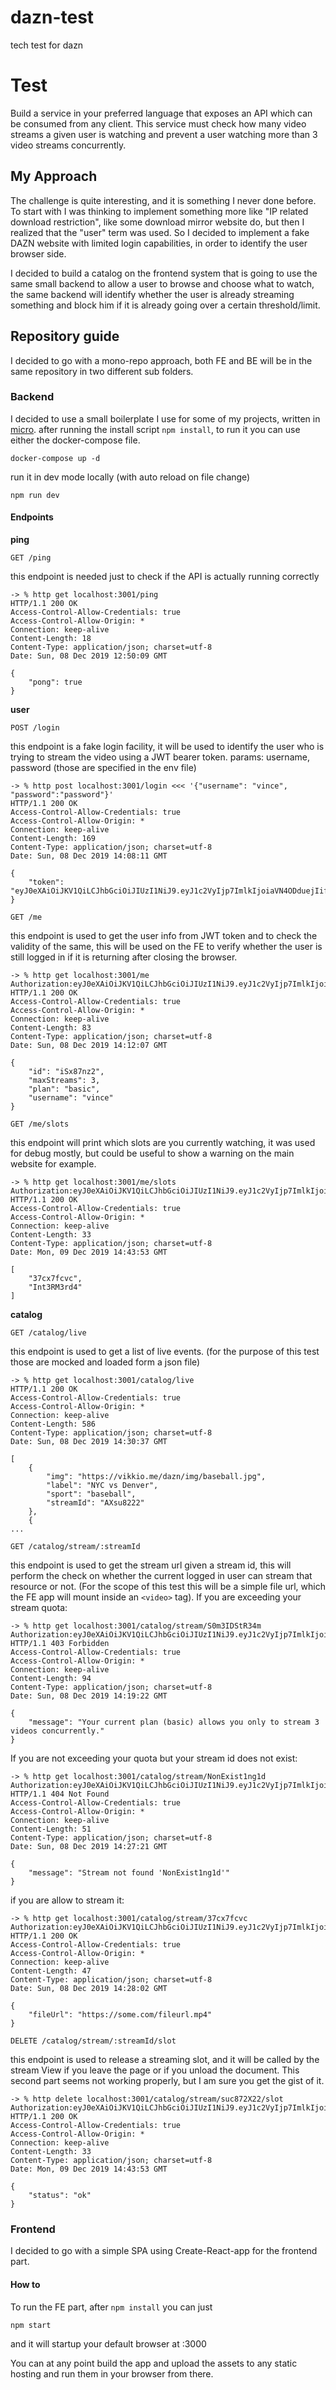 # dazn-test
tech test for dazn

# Test
Build a service in your preferred language that exposes an API which can be
consumed from any client. This service must check how many video streams a
given user is watching and prevent a user watching more than 3 video streams
concurrently.

## My Approach
The challenge is quite interesting, and it is something I never done before. To start with I was thinking to implement something more like "IP related download restriction", like some download mirror website do, but then I realized that the "user" term was used. So I decided to implement a fake DAZN website with limited login capabilities, in order to identify the user browser side.

I decided to build a catalog on the frontend system that is going to use the same small backend to allow a user to browse and choose what to watch, the same backend will identify whether the user is already streaming something and block him if it is already going over a certain threshold/limit.

## Repository guide
I decided to go with a mono-repo approach, both FE and BE will be in the same repository in two different sub folders.

### Backend
I decided to use a small boilerplate I use for some of my projects, written in [micro](https://github.com/zeit/micro).
after running the install script `npm install`, to run it you can use either the docker-compose file.
```
docker-compose up -d
```

run it in dev mode locally (with auto reload on file change)
```
npm run dev
```

#### Endpoints
**ping**

`GET /ping`

this endpoint is needed just to check if the API is actually running correctly
```
-> % http get localhost:3001/ping        
HTTP/1.1 200 OK
Access-Control-Allow-Credentials: true
Access-Control-Allow-Origin: *
Connection: keep-alive
Content-Length: 18
Content-Type: application/json; charset=utf-8
Date: Sun, 08 Dec 2019 12:50:09 GMT

{
    "pong": true
}
```

**user**

`POST /login`

this endpoint is a fake login facility, it will be used to identify the user who is trying to stream the video using a JWT bearer token.
params: username, password (those are specified in the env file)
```
-> % http post localhost:3001/login <<< '{"username": "vince", "password":"password"}'
HTTP/1.1 200 OK
Access-Control-Allow-Credentials: true
Access-Control-Allow-Origin: *
Connection: keep-alive
Content-Length: 169
Content-Type: application/json; charset=utf-8
Date: Sun, 08 Dec 2019 14:08:11 GMT

{
    "token": "eyJ0eXAiOiJKV1QiLCJhbGciOiJIUzI1NiJ9.eyJ1c2VyIjp7ImlkIjoiaVN4ODduejIifSwiZXhwaXJlcyI6IjE1NzU4MTQwOTEzNjAwIn0.2QCyoEJ3iYdkQxI54w6L2GpiWvhULSPBavo_NDR6HsY"
}
```

`GET /me`

this endpoint is used to get the user info from JWT token and to check the validity of the same, this will be used on the FE to verify whether the user is still logged in if it is returning after closing the browser.
```
-> % http get localhost:3001/me Authorization:eyJ0eXAiOiJKV1QiLCJhbGciOiJIUzI1NiJ9.eyJ1c2VyIjp7ImlkIjoiaVN4ODduejIifSwiZXhwaXJlcyI6IjE1NzU4MTQwOTEzNjAwIn0.2QCyoEJ3iYdkQxI54w6L2GpiWvhULSPBavo_NDR6HsY
HTTP/1.1 200 OK
Access-Control-Allow-Credentials: true
Access-Control-Allow-Origin: *
Connection: keep-alive
Content-Length: 83
Content-Type: application/json; charset=utf-8
Date: Sun, 08 Dec 2019 14:12:07 GMT

{
    "id": "iSx87nz2",
    "maxStreams": 3,
    "plan": "basic",
    "username": "vince"
}
```

`GET /me/slots`

this endpoint will print which slots are you currently watching, it was used for debug mostly, but could be useful to show a warning on the main website for example.
```
-> % http get localhost:3001/me/slots Authorization:eyJ0eXAiOiJKV1QiLCJhbGciOiJIUzI1NiJ9.eyJ1c2VyIjp7ImlkIjoiaVN4ODduejIifSwiZXhwaXJlcyI6IjE1NzU5MDA1MDMzNjAwIn0.qUSUJkyRo53WlWARgVRtSBKBmOkdiM9SnSRThFJ8VjI
HTTP/1.1 200 OK
Access-Control-Allow-Credentials: true
Access-Control-Allow-Origin: *
Connection: keep-alive
Content-Length: 33
Content-Type: application/json; charset=utf-8
Date: Mon, 09 Dec 2019 14:43:53 GMT

[
    "37cx7fcvc",
    "Int3RM3rd4"
]
```

**catalog**

`GET /catalog/live`

this endpoint is used to get a list of live events. (for the purpose of this test those are mocked and loaded form a json file)
```
-> % http get localhost:3001/catalog/live      
HTTP/1.1 200 OK
Access-Control-Allow-Credentials: true
Access-Control-Allow-Origin: *
Connection: keep-alive
Content-Length: 586
Content-Type: application/json; charset=utf-8
Date: Sun, 08 Dec 2019 14:30:37 GMT

[
    {
        "img": "https://vikkio.me/dazn/img/baseball.jpg",
        "label": "NYC vs Denver",
        "sport": "baseball",
        "streamId": "AXsu8222"
    },
    {
...
```

`GET /catalog/stream/:streamId`

this endpoint is used to get the stream url given a stream id, this will perform the check on whether the current logged in user can stream that resource or not. (For the scope of this test this will be a simple file url, which the FE app will mount inside an `<video>` tag).
If you are exceeding your stream quota:
```
-> % http get localhost:3001/catalog/stream/S0m3IDStR34m Authorization:eyJ0eXAiOiJKV1QiLCJhbGciOiJIUzI1NiJ9.eyJ1c2VyIjp7ImlkIjoiaVN4ODduejIifSwiZXhwaXJlcyI6IjE1NzU4MTQwOTEzNjAwIn0.2QCyoEJ3iYdkQxI54w6L2GpiWvhULSPBavo_NDR6HsY
HTTP/1.1 403 Forbidden
Access-Control-Allow-Credentials: true
Access-Control-Allow-Origin: *
Connection: keep-alive
Content-Length: 94
Content-Type: application/json; charset=utf-8
Date: Sun, 08 Dec 2019 14:19:22 GMT

{
    "message": "Your current plan (basic) allows you only to stream 3 videos concurrently."
}
```

If you are not exceeding your quota but your stream id does not exist:
```
-> % http get localhost:3001/catalog/stream/NonExist1ng1d Authorization:eyJ0eXAiOiJKV1QiLCJhbGciOiJIUzI1NiJ9.eyJ1c2VyIjp7ImlkIjoiaVN4ODduejIifSwiZXhwaXJlcyI6IjE1NzU4MTQwOTEzNjAwIn0.2QCyoEJ3iYdkQxI54w6L2GpiWvhULSPBavo_NDR6HsY
HTTP/1.1 404 Not Found
Access-Control-Allow-Credentials: true
Access-Control-Allow-Origin: *
Connection: keep-alive
Content-Length: 51
Content-Type: application/json; charset=utf-8
Date: Sun, 08 Dec 2019 14:27:21 GMT

{
    "message": "Stream not found 'NonExist1ng1d'"
}

```
if you are allow to stream it:
```
-> % http get localhost:3001/catalog/stream/37cx7fcvc Authorization:eyJ0eXAiOiJKV1QiLCJhbGciOiJIUzI1NiJ9.eyJ1c2VyIjp7ImlkIjoiaVN4ODduejIifSwiZXhwaXJlcyI6IjE1NzU4MTQwOTEzNjAwIn0.2QCyoEJ3iYdkQxI54w6L2GpiWvhULSPBavo_NDR6HsY
HTTP/1.1 200 OK
Access-Control-Allow-Credentials: true
Access-Control-Allow-Origin: *
Connection: keep-alive
Content-Length: 47
Content-Type: application/json; charset=utf-8
Date: Sun, 08 Dec 2019 14:28:02 GMT

{
    "fileUrl": "https://some.com/fileurl.mp4"
}
```

`DELETE /catalog/stream/:streamId/slot`

this endpoint is used to release a streaming slot, and it will be called by the stream View if you leave the page or if you unload the document.
This second part seems not working properly, but I am sure you get the gist of it.
```
-> % http delete localhost:3001/catalog/stream/suc872X22/slot Authorization:eyJ0eXAiOiJKV1QiLCJhbGciOiJIUzI1NiJ9.eyJ1c2VyIjp7ImlkIjoiaVN4ODduejIifSwiZXhwaXJlcyI6IjE1NzU5MDA1MDMzNjAwIn0.qUSUJkyRo53WlWARgVRtSBKBmOkdiM9SnSRThFJ8VjI
HTTP/1.1 200 OK
Access-Control-Allow-Credentials: true
Access-Control-Allow-Origin: *
Connection: keep-alive
Content-Length: 33
Content-Type: application/json; charset=utf-8
Date: Mon, 09 Dec 2019 14:43:53 GMT

{
    "status": "ok"
}
```

### Frontend 
I decided to go with a simple SPA using Create-React-app for the frontend part.

#### How to
To run the FE part, after `npm install` you can just
```
npm start
```
and it will startup your default browser at :3000

You can at any point build the app and upload the assets to any static hosting and run them in your browser from there.
